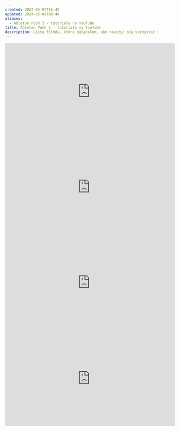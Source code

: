 ```yaml
---
created: 2024-05-07T16:42
updated: 2024-05-08T08:40
aliases:
  - Ableton Push 3 - tutoriale na YouTube
title: Ableton Push 3 - tutoriale na YouTube
description: Lista filmów, które oglądałem, aby nauczyć się korzystać z Ableton Push 3 i Ableton Live - w kolejności odkrywania.
---
```


<iframe width="560" height="315" src="https://www.youtube.com/embed/TjC5CjRGPOg?si=hAgi5QqSIWWip8gY" title="YouTube video player" frameborder="0" allow="accelerometer; autoplay; clipboard-write; encrypted-media; gyroscope; picture-in-picture; web-share" referrerpolicy="strict-origin-when-cross-origin" allowfullscreen></iframe>

<iframe width="560" height="315" src="https://www.youtube.com/embed/ac9ROtPGdCA?si=NMdRQP6PcTSVRCnd" title="YouTube video player" frameborder="0" allow="accelerometer; autoplay; clipboard-write; encrypted-media; gyroscope; picture-in-picture; web-share" referrerpolicy="strict-origin-when-cross-origin" allowfullscreen></iframe>

<iframe width="560" height="315" src="https://www.youtube.com/embed/ZwuQ9kuMRII?si=BKMTDwRGqenugKdq" title="YouTube video player" frameborder="0" allow="accelerometer; autoplay; clipboard-write; encrypted-media; gyroscope; picture-in-picture; web-share" referrerpolicy="strict-origin-when-cross-origin" allowfullscreen></iframe>

<iframe width="560" height="315" src="https://www.youtube.com/embed/ucJYX-augr4?si=DlX9m0Rqr1u5HIPo" title="YouTube video player" frameborder="0" allow="accelerometer; autoplay; clipboard-write; encrypted-media; gyroscope; picture-in-picture; web-share" referrerpolicy="strict-origin-when-cross-origin" allowfullscreen></iframe>

